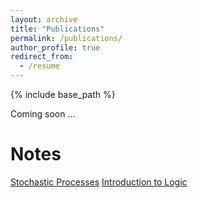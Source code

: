 ```yaml
---
layout: archive
title: "Publications"
permalink: /publications/
author_profile: true
redirect_from:
  - /resume
---
```


{% include base_path %}

Coming soon …

Notes
======
[Stochastic Processes](/files/Stochastic.pdf)
[Introduction to Logic](\files\Logic.pdf) 
